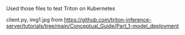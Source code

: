Used those files to test Triton on Kubernetes

client.py, img1.jpg from https://github.com/triton-inference-server/tutorials/tree/main/Conceptual_Guide/Part_1-model_deployment
